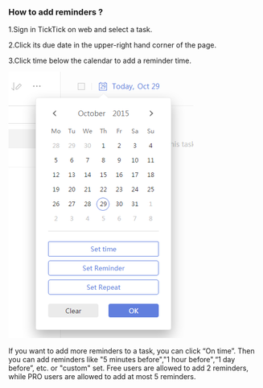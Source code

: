 ### How to add reminders ?

1.Sign in TickTick on web and select a task.

2.Click its due date in the upper-right hand corner of the page.

3.Click time below the calendar to add a reminder time.

![](reminder1.png)

If you want to add more reminders to a task, you can click “On time”. Then you can add reminders like "5 minutes before","1 hour before",“1 day before”, etc. or "custom" set. Free users are allowed to add 2 reminders, while PRO users are allowed to add at most 5 reminders.

